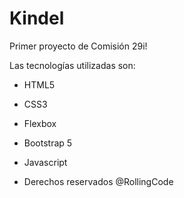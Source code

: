 # Kindel

Primer proyecto de Comisión 29i!

Las tecnologías utilizadas son:

- HTML5
- CSS3
- Flexbox
- Bootstrap 5
- Javascript

- Derechos reservados @RollingCode
